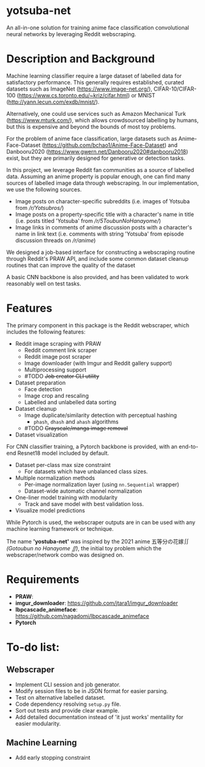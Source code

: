 # yotsuba-net

An all-in-one solution for training anime face classification convolutional neural networks by leveraging Reddit webscraping.

# Description and Background
Machine learning classifier require a large dataset of labelled data for satisfactory performance. This generally requires established, curated datasets such as ImageNet (https://www.image-net.org/), CIFAR-10/CIFAR-100 (https://www.cs.toronto.edu/~kriz/cifar.html) or MNIST (http://yann.lecun.com/exdb/mnist/).

Alternatively, one could use services such as Amazon Mechanical Turk (https://www.mturk.com/), which allows crowdsourced labelling by humans, but this is expensive and beyond the bounds of most toy problems.

For the problem of anime face classification, large datasets such as Anime-Face-Dataset (https://github.com/bchao1/Anime-Face-Dataset) and Danbooru2020 (https://www.gwern.net/Danbooru2020#danbooru2018) exist, but they are primarily designed for generative or detection tasks.

In this project, we leverage Reddit fan communities as a source of labelled data. Assuming an anime property is popular enough, one can find many sources of labelled image data through webscraping. In our implementation, we use the following sources.

- Image posts on character-specific subreddits (i.e. images of Yotsuba from */r/Yotsubros/*)
- Image posts on a property-specific title with a character's name in title (i.e. posts titled 'Yotsuba' from */r/5ToubunNoHanayome/*)
- Image links in comments of anime discussion posts with a character's name in link text (i.e. comments with string 'Yotsuba' from episode discussion threads on */r/anime*)

We designed a job-based interface for constructing a webscraping routine through Reddit's PRAW API, and include some common dataset cleanup routines that can improve the quality of the dataset

A basic CNN backbone is also provided, and has been validated to work reasonably well on test tasks.

# Features
The primary component in this package is the Reddit webscraper, which includes the following features:
- Reddit image scraping with PRAW
    - Reddit comment link scraper
    - Reddit image post scraper
    - Image downloader (with Imgur and Reddit gallery support)
    - Multiprocessing support
    - #TODO ~~Job creator CLI utility~~
- Dataset preparation
    - Face detection
    - Image crop and rescaling
    - Labelled and unlabelled data sorting
- Dataset cleanup
    - Image duplicate/similarity detection with perceptual hashing
        - `phash`, `dhash` and `ahash` algorithms
    - #TODO ~~Grayscale/manga image removal~~
- Dataset visualization

For CNN classifier training, a Pytorch backbone is provided, with an end-to-end Resnet18 model included by default.
- Dataset per-class max size constraint
    - For datasets which have unbalanced class sizes.
- Multiple normalization methods
    - Per-image normalization layer (using `nn.Sequential` wrapper)
    - Dataset-wide automatic channel normalization
- One-liner model training with modularity
    - Track and save model with best validation loss.
- Visualize model predictions

While Pytorch is used, the webscraper outputs are in can be used with any machine learning framework or technique.

The name **'yostuba-net'** was inspired by the 2021 anime 五等分の花嫁∬  *(Gotoubun no Hanayome ∬)*, the initial toy problem which the webscraper/network combo was designed on.

# Requirements
- **PRAW**: 
- **imgur_downloader**: https://github.com/jtara1/imgur_downloader
- **lbpcascade_animeface**: https://github.com/nagadomi/lbpcascade_animeface
- **Pytorch**

# To-do list:
## Webscraper
- Implement CLI session and job generator.
- Modify session files to be in JSON format for easier parsing.
- Test on alternative labelled dataset.
- Code dependency resolving `setup.py` file.
- Sort out tests and provide clear example.
- Add detailed documentation instead of 'it just works' mentaility for easier modularity.

## Machine Learning
- Add early stopping constraint